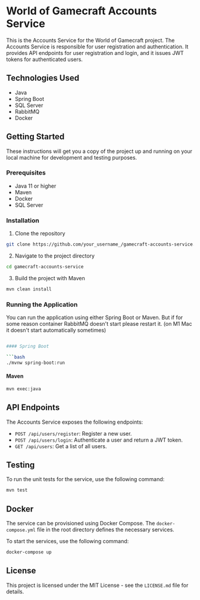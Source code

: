 # World of Gamecraft Accounts Service

This is the Accounts Service for the World of Gamecraft project. The Accounts Service is responsible for user registration and authentication. It provides API endpoints for user registration and login, and it issues JWT tokens for authenticated users.

## Technologies Used

- Java
- Spring Boot
- SQL Server
- RabbitMQ
- Docker

## Getting Started

These instructions will get you a copy of the project up and running on your local machine for development and testing purposes.

### Prerequisites

- Java 11 or higher
- Maven
- Docker
- SQL Server

### Installation

1. Clone the repository
```bash
git clone https://github.com/your_username_/gamecraft-accounts-service.git
```
2. Navigate to the project directory
```bash
cd gamecraft-accounts-service
```
3. Build the project with Maven
```bash
mvn clean install
```

### Running the Application

You can run the application using either Spring Boot or Maven. But if for some reason container RabbitMQ doesn't start
please restart it. (on M1 Mac it doesn't start automatically sometimes)

```bash

#### Spring Boot

```bash
./mvnw spring-boot:run
```

#### Maven

```bash
mvn exec:java
```

## API Endpoints

The Accounts Service exposes the following endpoints:

- `POST /api/users/register`: Register a new user.
- `POST /api/users/login`: Authenticate a user and return a JWT token.
- `GET /api/users`: Get a list of all users.

## Testing

To run the unit tests for the service, use the following command:

```bash
mvn test
```

## Docker

The service can be provisioned using Docker Compose. The `docker-compose.yml` file in the root directory defines the necessary services.

To start the services, use the following command:

```bash
docker-compose up
```

## License

This project is licensed under the MIT License - see the `LICENSE.md` file for details.